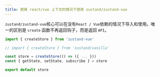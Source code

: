 ```yaml
---
title: 脱离 react/vue 上下文的情况下使用 zustand/zustand-vue
---
```


`zustand/zustand-vue`核心可以在没有`React / Vue`依赖的情况下导入和使用。唯一的区别是 `create` 函数不再返回钩子，而是返回 `API`。
```js
import { createStore } from 'zustand-vue'

// import { createStore } from 'zustand/vanilla'

const store = createStore(() => ({ ... }))
const { getState, setState, subscribe } = store

export default store
```